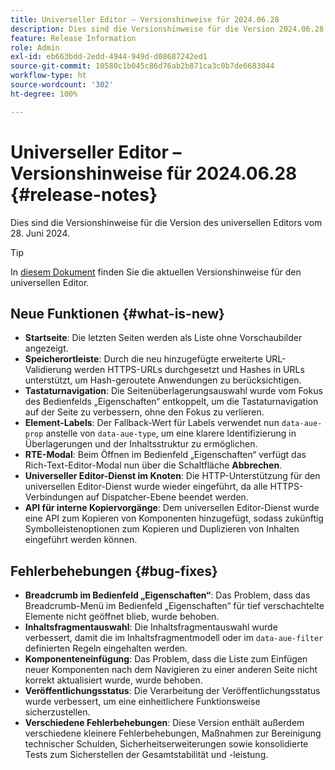 ```yaml
---
title: Universeller Editor – Versionshinweise für 2024.06.28
description: Dies sind die Versionshinweise für die Version 2024.06.28 des universellen Editors.
feature: Release Information
role: Admin
exl-id: eb663bdd-2edd-4944-949d-d08687242ed1
source-git-commit: 10580c1b045c86d76ab2b871ca3c0b7de6683044
workflow-type: ht
source-wordcount: '302'
ht-degree: 100%

---
```


# Universeller Editor – Versionshinweise für 2024.06.28 {#release-notes}

Dies sind die Versionshinweise für die Version des universellen Editors vom 28. Juni 2024.

>[!TIP]
>
>In [diesem Dokument](/help/release-notes/universal-editor/current.md) finden Sie die aktuellen Versionshinweise für den universellen Editor.

## Neue Funktionen {#what-is-new}

* **Startseite**: Die letzten Seiten werden als Liste ohne Vorschaubilder angezeigt.
* **Speicherortleiste**: Durch die neu hinzugefügte erweiterte URL-Validierung werden HTTPS-URLs durchgesetzt und Hashes in URLs unterstützt, um Hash-geroutete Anwendungen zu berücksichtigen.
* **Tastaturnavigation**: Die Seitenüberlagerungsauswahl wurde vom Fokus des Bedienfelds „Eigenschaften“ entkoppelt, um die Tastaturnavigation auf der Seite zu verbessern, ohne den Fokus zu verlieren.
* **Element-Labels**: Der Fallback-Wert für Labels verwendet nun `data-aue-prop` anstelle von `data-aue-type`, um eine klarere Identifizierung in Überlagerungen und der Inhaltsstruktur zu ermöglichen.
* **RTE-Modal**: Beim Öffnen im Bedienfeld „Eigenschaften“ verfügt das Rich-Text-Editor-Modal nun über die Schaltfläche **Abbrechen**.
* **Universeller Editor-Dienst im Knoten**: Die HTTP-Unterstützung für den universellen Editor-Dienst wurde wieder eingeführt, da alle HTTPS-Verbindungen auf Dispatcher-Ebene beendet werden.
* **API für interne Kopiervorgänge**: Dem universellen Editor-Dienst wurde eine API zum Kopieren von Komponenten hinzugefügt, sodass zukünftig Symbolleistenoptionen zum Kopieren und Duplizieren von Inhalten eingeführt werden können.

## Fehlerbehebungen {#bug-fixes}

* **Breadcrumb im Bedienfeld „Eigenschaften“**: Das Problem, dass das Breadcrumb-Menü im Bedienfeld „Eigenschaften“ für tief verschachtelte Elemente nicht geöffnet blieb, wurde behoben.
* **Inhaltsfragmentauswahl**: Die Inhaltsfragmentauswahl wurde verbessert, damit die im Inhaltsfragmentmodell oder im `data-aue-filter` definierten Regeln eingehalten werden.
* **Komponenteneinfügung**: Das Problem, dass die Liste zum Einfügen neuer Komponenten nach dem Navigieren zu einer anderen Seite nicht korrekt aktualisiert wurde, wurde behoben.
* **Veröffentlichungsstatus**: Die Verarbeitung der Veröffentlichungsstatus wurde verbessert, um eine einheitlichere Funktionsweise sicherzustellen.
* **Verschiedene Fehlerbehebungen**: Diese Version enthält außerdem verschiedene kleinere Fehlerbehebungen, Maßnahmen zur Bereinigung technischer Schulden, Sicherheitserweiterungen sowie konsolidierte Tests zum Sicherstellen der Gesamtstabilität und -leistung.
